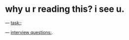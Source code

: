 # why u r reading this? i see u.

— [task:](https://github.com/rolling-scopes-school/tasks/blob/master/react/modules/tasks/class-components.md);

— [interview questions:](https://github.com/rolling-scopes-school/tasks/blob/master/react/questions.md).

